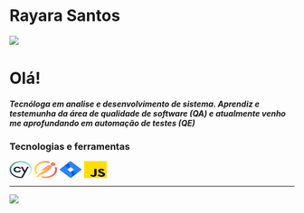 <h1>Rayara Santos</h1> 
 <div> 
   <a href="https://www.linkedin.com/in/rayara-santos" target="_blank"><img src="https://img.shields.io/badge/-LinkedIn-%230077B5?style=for-the-badge&logo=linkedin&logoColor=white" target="_blank"></a> 
</div>

<h1>Olá!</h1> 
<h5>Tecnóloga em analise e desenvolvimento de sistema. 
Aprendiz e testemunha da área de qualidade de software (QA) e atualmente venho me aprofundando em automação de testes (QE) </h5> 

<h3>Tecnologias e ferramentas</h3>
<div style="display: inline_block">
<img align="center" alt="-Csharp" height="30" width="40" src="cypress.png" />
<img align="center" alt="-Csharp" height="30" width="40" src="postman.png" />
<img align="center" alt="-Csharp" height="30" width="40" src="jira.png" />
<img align="center" alt="-Csharp" height="30" width="40" src="js.png" />


</div>
 
 <hr>
  <img height="180em" src="https://github-readme-stats.vercel.app/api/top-langs/?username=carinagouveia&layout=compact&langs_count=7&theme=midnight-purple"/>
 

